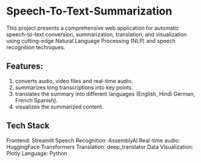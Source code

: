 # Speech-To-Text-Summarization
This project presents a comprehensive web application for automatic speech-to-text conversion, summarization, translation, and visualization using cutting-edge Natural Language Processing (NLP) and speech recognition techniques.

## Features:
1. converts audio, video files and real-time audio.
2. summarizes long transcriptions into key points.
3. translates the summary into different languages (English, Hindi German, French Spanish).
4. visualizes the summarized content.

## Tech Stack
Frontend: Streamlit
Speech Recognition: AssemblyAI 
Real-time audio: HuggingFace Transformers 
Translation: deep_translator 
Data Visualization: Plotly
Language: Python

